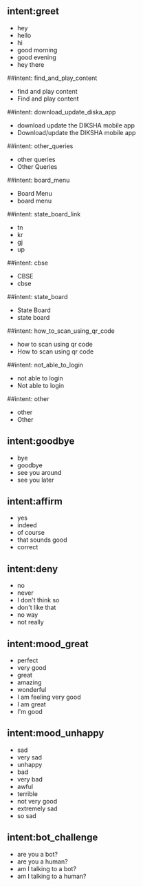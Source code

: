 ## intent:greet
- hey
- hello
- hi
- good morning
- good evening
- hey there

##intent: find_and_play_content
- find and play content
- Find and play content

##intent: download_update_diska_app
- download update the DIKSHA mobile app
- Download/update the DIKSHA mobile app

##intent: other_queries
- other queries
- Other Queries

##intent: board_menu
- Board Menu
- board menu

##intent: state_board_link
- tn
- kr
- gj
- up

##intent: cbse
- CBSE
- cbse

##intent: state_board
- State Board
- state board

##intent: how_to_scan_using_qr_code
- how to scan using qr code
- How to scan using qr code

##intent: not_able_to_login
- not able to login
- Not able to login

##intent: other
- other
- Other

## intent:goodbye
- bye
- goodbye
- see you around
- see you later

## intent:affirm
- yes
- indeed
- of course
- that sounds good
- correct

## intent:deny
- no
- never
- I don't think so
- don't like that
- no way
- not really

## intent:mood_great
- perfect
- very good
- great
- amazing
- wonderful
- I am feeling very good
- I am great
- I'm good

## intent:mood_unhappy
- sad
- very sad
- unhappy
- bad
- very bad
- awful
- terrible
- not very good
- extremely sad
- so sad

## intent:bot_challenge
- are you a bot?
- are you a human?
- am I talking to a bot?
- am I talking to a human?
